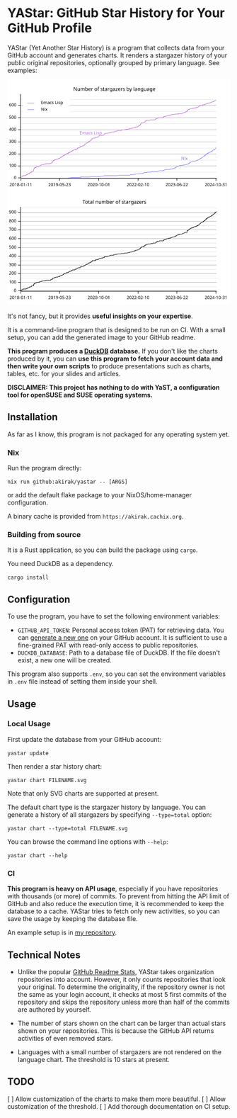 # YAStar: GitHub Star History for Your GitHub Profile

YAStar (Yet Another Star History) is a program that collects data from your
GitHub account and generates charts. It renders a stargazer history of your
public original repositories, optionally grouped by primary language. See
examples:

![Number of stargazers by language](./docs/images/language.svg)
![Total number of stargazers](./docs/images/total.svg)

It's not fancy, but it provides **useful insights on your expertise**.

It is a command-line program that is designed to be run on CI. With a small
setup, you can add the generated image to your GitHub readme.

**This program produces a [DuckDB](https://duckdb.org/) database.** If you don't
like the charts produced by it, you can **use this program to fetch your account
data and then write your own scripts** to produce presentations such as charts,
tables, etc. for your slides and articles.

**DISCLAIMER: This project has nothing to do with YaST, a configuration tool for
openSUSE and SUSE operating systems.**

## Installation

As far as I know, this program is not packaged for any operating system yet.

### Nix

Run the program directly:

``` shell
nix run github:akirak/yastar -- [ARGS]
```

or add the default flake package to your NixOS/home-manager configuration.

A binary cache is provided from `https://akirak.cachix.org`.

### Building from source

It is a Rust application, so you can build the package using `cargo`.

You need DuckDB as a dependency.

``` shell
cargo install
```
## Configuration
To use the program, you have to set the following environment variables:

- `GITHUB_API_TOKEN`: Personal access token (PAT) for retrieving data. You can
  [generate a new one](https://github.com/settings/tokens?type=beta) on your
  GitHub account. It is sufficient to use a fine-grained PAT with read-only
  access to public repositories.
- `DUCKDB_DATABASE`: Path to a database file of DuckDB. If the file doesn't
  exist, a new one will be created.

This program also supports `.env`, so you can set the environment variables in
`.env` file instead of setting them inside your shell.

## Usage

### Local Usage

First update the database from your GitHub account:

``` shell
yastar update
```

Then render a star history chart:

``` shell
yastar chart FILENAME.svg
```

Note that only SVG charts are supported at present.

The default chart type is the stargazer history by language. You can generate
a history of all stargazers by specifying `--type=total` option:

``` shell
yastar chart --type=total FILENAME.svg
```

You can browse the command line options with `--help`:

``` shell
yastar chart --help
```

### CI

**This program is heavy on API usage**, especially if you have repositories with
thousands (or more) of commits. To prevent from hitting the API limit of GitHub
and also reduce the execution time, it is recommended to keep the database to a
cache. YAStar tries to fetch only new activities, so you can save the usage by
keeping the database file.

An example setup is in [my repository](https://github.com/akirak/akirak).

## Technical Notes

- Unlike the popular [GitHub Readme
Stats](https://github.com/anuraghazra/github-readme-stats), YAStar takes
organization repositories into account. However, it only counts repositories
that look your original. To determine the originality, if the repository owner
is not the same as your login account, it checks at most 5 first commits of the
repository and skips the repository unless more than half of the commits are
authored by yourself.

- The number of stars shown on the chart can be larger than actual stars shown
  on your repositories. This is because the GitHub API returns activities of
  even removed stars.

- Languages with a small number of stargazers are not rendered on the language
  chart. The threshold is 10 stars at present.

## TODO

[ ] Allow customization of the charts to make them more beautiful.
[ ] Allow customization of the threshold.
[ ] Add thorough documentation on CI setup.
